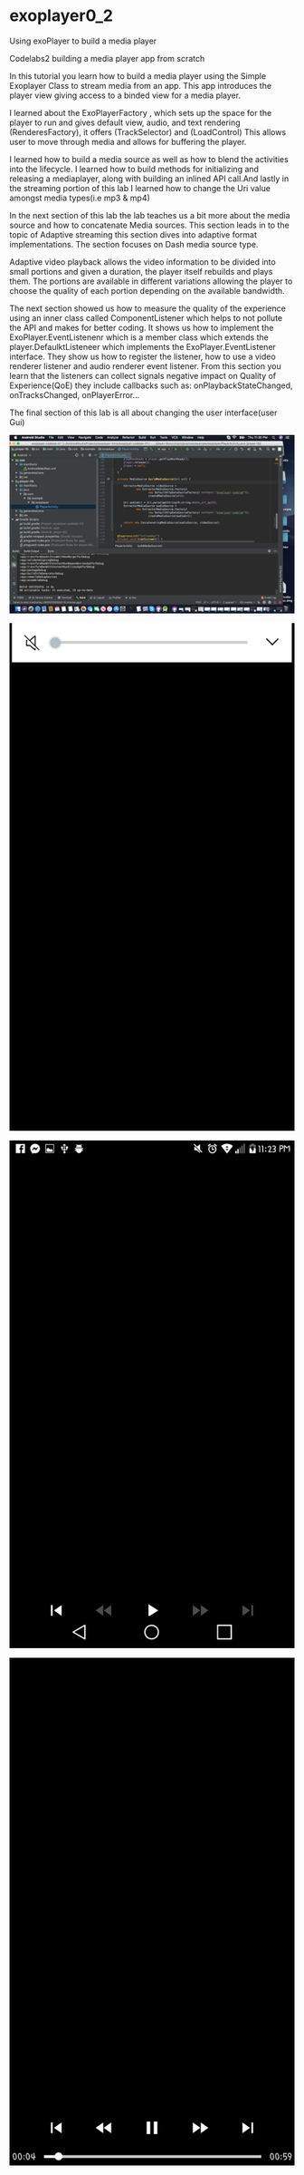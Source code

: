 # exoplayer0_2

Using exoPlayer to build a media player

Codelabs2 building a media player app from scratch

In this tutorial you learn how to build a media player using the Simple Exoplayer Class to stream media from an app. This app introduces the player view giving access to a binded view for a media player.

I  learned about the ExoPlayerFactory , which sets up the space for the player to run and gives default view, audio, and text  rendering (RenderesFactory), it offers (TrackSelector) and (LoadControl)
This allows user to move through media and allows for buffering the player.

I learned how to build a media source as well as how to blend the activities into the lifecycle. I learned how to build methods for initializing and releasing a mediaplayer, along with building an inlined API call.And lastly in the streaming portion of this lab I learned how to change the Uri value amongst media types(i.e mp3 & mp4)

In the next section of this lab the lab teaches us a bit more about the media source and how to concatenate Media sources.  This section leads in to the topic of Adaptive streaming this section dives into adaptive format implementations. The section focuses on Dash media source type.

Adaptive video playback allows the video information to be divided into small portions and given a duration, the player itself rebuilds and plays them. The portions are available in different variations allowing the player to choose the quality of each portion depending on the available bandwidth.

The next section showed us how to measure the quality of the experience using an inner class called ComponentListener which helps to not pollute the API and makes for better coding. It shows us how to implement the ExoPlayer.EventListenenr which is a member class which extends the player.DefaulktListeneer which implements the ExoPlayer.EventListener interface.
They show us how to register the  listener, how to use a video renderer listener and audio renderer event listener.  From this section you learn that the listeners can collect signals negative impact on Quality of Experience(QoE) they include callbacks such as:
onPlaybackStateChanged, onTracksChanged, onPlayerError…
 
The final section of this lab is all about changing the user interface(user Gui)









![](Mediaplypics/Screen%20Shot%202019-07-11%20at%2011.30.36%20PM.png)

![](Mediaplypics/Screenshot_2019-07-11-23-23-49.png)

![](Mediaplypics/Screenshot_2019-07-11-23-23-54.png)

![](Mediaplypics/Screenshot_2019-07-11-23-25-11.png)
